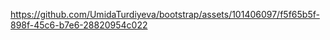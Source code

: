 

https://github.com/UmidaTurdiyeva/bootstrap/assets/101406097/f5f65b5f-898f-45c6-b7e6-28820954c022

